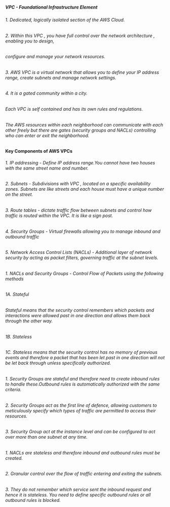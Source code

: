 ##### VPC - Foundational Infrastructure Element 
###### 1. Dedicated, logically isolated section of the AWS Cloud. 
###### 2. Within this VPC , you have full control over the network architecture , enabling you to design,
######    configure and manage your network resources.
###### 3. AWS VPC is a virtual network that allows you to define your IP address range, create subnets and manage network settings. 
###### 4. It is a gated community within a city. 
######    Each VPC is self contained and has its own rules and regulations. 
######    The AWS resources within each neighborhood can communicate with each other freely but there are gates (security groups and NACLs) controlling who can enter or exit the neighborhood.

####      Key Components of AWS VPCs
###### 1. IP addressing - Define IP address range.You cannot have two houses with the same street name and number.
###### 2. Subnets - Subdivisions with VPC , located on a specific availability zones. Subnets are like streets and each house must have a unique number on the street. 
###### 3. Route tables - dictate traffic flow between subnets and control how traffic is routed within the VPC. It is like a sign post.
###### 4. Security Groups - Virtual firewalls allowing you to manage inbound and outbound traffic
###### 5. Network Access Control Lists (NACLs) - Additional layer of network security by acting as packet filters, governing traffic at the subnet levels. 

###### 1. NACLs and Security Groups - Control Flow of Packets using the following methods
###### 1A. Stateful
######     Stateful means that the security control remembers which packets and interactions were allowed past in one direction and allows them back through the other way.
###### 1B. Stateless 
###### 1C. Stateless means that the security control has no memory of previous events and therefore a packet that has been let past in one direction will not be let back through unless specifically authorized.

######    1. Security Groups are stateful and therefore need to create inbound rules to handle these.Outbound rules is automatically authorized with the same criteria.
######    2. Security Groups act as the first line of defence, allowing customers to meticulously specify which types of traffic are permitted to access their resources. 
######    3. Security Group act at the instance level and can be configured to act over more than one subnet at any time. 

######    1. NACLs are stateless and therefore inbound and outbound rules must be created. 
######    2. Granular control over the flow of traffic entering and exiting the subnets. 
######    3. They do not remember which service sent the inbound request and hence it is  *stateless*. You need to define *specific outbound rules* or *all outbound rules is blocked*. 

######  

##### 

